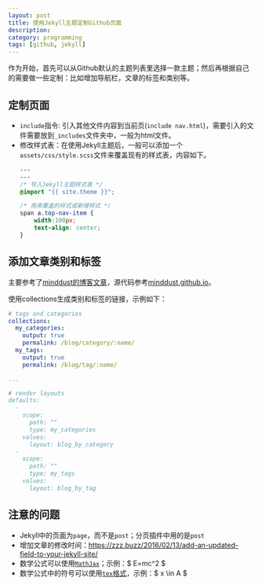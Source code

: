 ```yaml
---
layout: post
title: 使用Jekyll主题定制Github页面
description: 
category: programming
tags: [github, jekyll]
---
```


作为开始，首先可以从Github默认的主题列表里选择一款主题；然后再根据自己的需要做一些定制：比如增加导航栏，文章的标签和类别等。


## 定制页面

- `include`指令: 引入其他文件内容到当前页(`include nav.html`)，需要引入的文件需要放到`_includes`文件夹中，一般为html文件。
- 修改样式表：在使用Jekyll主题后，一般可以添加一个`assets/css/style.scss`文件来覆盖现有的样式表，内容如下。
    ```css
    ---
    ---
    /* 导入Jekyll主题样式表 */
    @import "{{ site.theme }}";

    /* 用来覆盖的样式或新增样式 */
    span a.top-nav-item {
        width:100px;
        text-align: center;
    }
    ```
## 添加文章类别和标签

主要参考了[minddust的博客文章](http://www.minddust.com/post/alternative-tags-and-categories-on-github-pages/)，源代码参考[minddust.github.io](https://github.com/minddust/minddust.github.io/)。

使用collections生成类别和标签的链接，示例如下：

```yaml
# tags and categories
collections:
  my_categories:
    output: true
    permalink: /blog/category/:name/
  my_tags:
    output: true
    permalink: /blog/tag/:name/

...

# render layouts
defaults:
  -
    scope:
      path: ""
      type: my_categories
    values:
      layout: blog_by_category
  -
    scope:
      path: ""
      type: my_tags
    values:
      layout: blog_by_tag
```

## 注意的问题

- Jekyll中的页面为`page`，而不是`post`；分页插件中用的是`post`
- 增加文章的修改时间：https://zzz.buzz/2016/02/13/add-an-updated-field-to-your-jekyll-site/
- 数学公式可以使用[`MathJax`](http://docs.mathjax.org/en/latest/start.html#tex-and-latex-input)；示例：$ E=mc^2 $
- 数学公式中的符号可以使用[`tex`格式](http://www.colorado.edu/physics/phys4610/phys4610_sp15/PHYS4610_sp15/Home_files/LaTeXSymbols.pdf)，示例：$ x \in A $